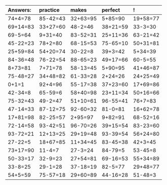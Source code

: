 | Answers: | practice | makes | perfect | ! |
| :--- | :--- | :--- | :--- | :--- |
| 74+4=78 | 85-42=43 | 32+63=95 | 5+85=90 | 19+58=77 | 
| 69+14=83 | 33+27=60 | 48-2=46 | 38+21=59 | 33-3=30 | 
| 69-5=64 | 9+31=40 | 83-52=31 | 25+11=36 | 63-21=42 | 
| 45-22=23 | 78+2=80 | 68-15=53 | 75-65=10 | 50+31=81 | 
| 25+59=84 | 54+20=74 | 30-22=8 | 39+3=42 | 5+34=39 | 
| 84-36=48 | 76-22=54 | 88-65=23 | 49+17=66 | 60-5=55 | 
| 8+73=81 | 7+71=78 | 58-13=45 | 5+90=95 | 41+46=87 | 
| 75-48=27 | 34+48=82 | 61-33=28 | 2+24=26 | 24+25=49 | 
| 0+1=1 | 92+4=96 | 55-17=38 | 37+23=60 | 17+69=86 | 
| 42-34=8 | 65-59=6 | 58+40=98 | 23+11=34 | 50+16=66 | 
| 75-32=43 | 49-2=47 | 51+10=61 | 96-55=41 | 76+7=83 | 
| 47-14=33 | 87-12=75 | 92-60=32 | 81-0=81 | 16+62=78 | 
| 17+81=98 | 82-25=57 | 2+95=97 | 9+82=91 | 68-52=16 | 
| 72-14=58 | 93-42=51 | 96-70=26 | 39+15=54 | 83-23=60 | 
| 93-72=21 | 12+13=25 | 29+19=48 | 93-39=54 | 56+24=80 | 
| 27-22=5 | 18+67=85 | 11+34=45 | 83-45=38 | 42+3=45 | 
| 73+17=90 | 11-4=7 | 27-3=24 | 84-79=5 | 53-45=8 | 
| 50-33=17 | 32-9=23 | 27+54=81 | 69-16=53 | 55+34=89 | 
| 33-8=25 | 29-1=28 | 37-18=19 | 82-5=77 | 29+48=77 | 
| 54+5=59 | 75-57=18 | 29+60=89 | 44-16=28 | 51-48=3 | 
